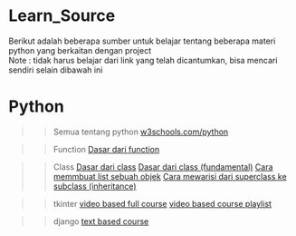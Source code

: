 # Learn_Source  
Berikut adalah beberapa sumber untuk belajar tentang beberapa materi python yang berkaitan dengan project  
Note : tidak harus belajar dari link yang telah dicantumkan, bisa mencari sendiri selain dibawah ini  

# Python
>> Semua tentang python
    [w3schools.com/python](https://www.w3schools.com/python/default.asp)

>> Function
    [Dasar dari function](https://www.w3schools.com/python/python_functions.asp)

>> Class
    [Dasar dari class](https://www.w3schools.com/python/python_classes.asp)
    [Dasar dari class (fundamental)](https://www.w3schools.com/python/python_classes.asp)
    [Cara memmbuat list sebuah objek](https://www.geeksforgeeks.org/how-to-create-a-list-of-object-in-python-class/)
    [Cara mewarisi dari superclass ke subclass (inheritance)](https://www.w3schools.com/python/python_inheritance.asp)

>> tkinter
    [video based full course](https://youtu.be/YXPyB4XeYLA)
    [video based course playlist](https://youtube.com/playlist?list=PLCC34OHNcOtoC6GglhF3ncJ5rLwQrLGnV)
    
>> django
    [text based course](https://www.w3schools.com/django/index.php)